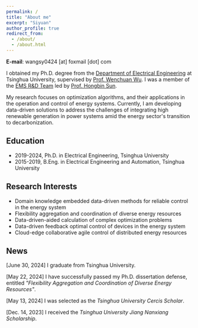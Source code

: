 ```yaml
---
permalink: /
title: "About me"
excerpt: "Siyuan"
author_profile: true
redirect_from: 
  - /about/
  - /about.html
---
```


**E-mail**: wangsy0424 [at] foxmail [dot] com

I obtained my Ph.D. degree from the [Department of Electrical Engineering](https://www.eea.tsinghua.edu.cn/en/index.htm) at Tsinghua University, supervised by [Prof. Wenchuan Wu](https://www.eea.tsinghua.edu.cn/en/faculties/wuwench.htm). I was a member of the [EMS R&D Team](https://www.eea.tsinghua.edu.cn/en/info/1009/1780.htm) led by [Prof. Hongbin Sun](https://www.eea.tsinghua.edu.cn/en/faculties/shb.htm).

My research focuses on optimization algorithms, and their applications in the operation and control of energy systems. Currently, I am developing data-driven solutions to address the challenges of integrating high renewable generation in power systems amid the energy sector's transition to decarbonization.


## Education
* 2019-2024, Ph.D. in Electrical Engineering, Tsinghua University
* 2015-2019, B.Eng. in Electrical Engineering and Automation, Tsinghua University

## Research Interests
* Domain knowledge embedded data-driven methods for reliable control in the energy system
* Flexibility aggregation and coordination of diverse energy resources
* Data-driven-aided calculation of complex optimization problems
* Data-driven feedback optimal control of devices in the energy system
* Cloud-edge collaborative agile control of distributed energy resources

## News
[June 30, 2024] I graduate from Tsinghua University.

[May 22, 2024] I have successfully passed my Ph.D. dissertation defense, entitled *"Flexibility Aggregation and Coordination of Diverse Energy Resources"*.

[May 13, 2024] I was selected as the *Tsinghua University Cercis Scholar*.

[Dec. 14, 2023] I received the *Tsinghua University Jiang Nanxiang Scholarship*.





